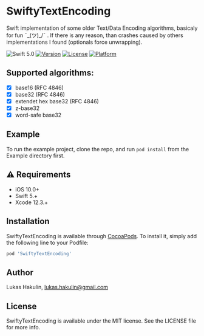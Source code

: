 # SwiftyTextEncoding

Swift implementation of some older Text/Data Encoding algorithms, basicaly for fun ¯\_(ツ)_/¯ .
If there is any reason, than crashes caused by others implementations I found (optionals force unwrapping).

![Swift 5.0](https://img.shields.io/badge/swift-5.0-orange.svg)
[![Version](https://img.shields.io/cocoapods/v/SwiftyTextEncoding.svg?style=flat)](https://cocoapods.org/pods/SwiftyTextEncoding)
[![License](https://img.shields.io/cocoapods/l/SwiftyTextEncoding.svg?style=flat)](https://cocoapods.org/pods/SwiftyTextEncoding)
[![Platform](https://img.shields.io/cocoapods/p/SwiftyTextEncoding.svg?style=flat)](https://cocoapods.org/pods/SwiftyTextEncoding)

## Supported algorithms:

- [x] base16 (RFC 4846)
- [x] base32 (RFC 4846)
- [x] extendet hex base32 (RFC 4846)
- [x] z-base32
- [x] word-safe base32

## Example

To run the example project, clone the repo, and run `pod install` from the Example directory first.

## ⚠️ Requirements
 
 - iOS 10.0+
 - Swift 5.+
 - Xcode 12.3.+

## Installation

SwiftyTextEncoding is available through [CocoaPods](https://cocoapods.org). To install
it, simply add the following line to your Podfile:

```ruby
pod 'SwiftyTextEncoding'
```

## Author

Lukas Hakulin, lukas.hakulin@gmail.com

## License

SwiftyTextEncoding is available under the MIT license. See the LICENSE file for more info.
